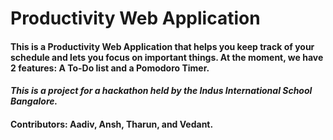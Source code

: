 # Productivity Web Application
#### This is a Productivity Web Application that helps you keep track of your schedule and lets you focus on important things. At the moment, we have 2 features: **A To-Do list** and a **Pomodoro Timer**. 
#### *This is a project for a hackathon held by the Indus International School Bangalore.*
#### Contributors: Aadiv, Ansh, Tharun, and Vedant.

